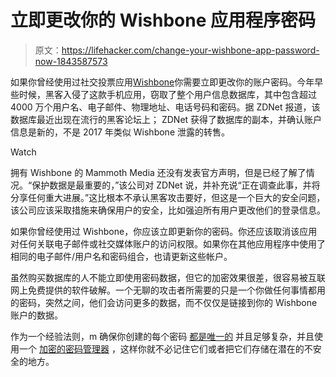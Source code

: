 # 立即更改你的 Wishbone 应用程序密码

> 原文：<https://lifehacker.com/change-your-wishbone-app-password-now-1843587573>

如果你曾经使用过社交投票应用[Wishbone](https://wishbone.io/)你需要立即更改你的账户密码。今年早些时候，黑客入侵了这款手机应用，窃取了整个用户信息数据库，其中包含超过 4000 万个用户名、电子邮件、物理地址、电话号码和密码。据 ZDNet 报道，该数据库最近出现在流行的黑客论坛上； ZDNet 获得了数据库的副本，并确认账户信息是新的，不是 2017 年类似 Wishbone 泄露的转售。

Watch

拥有 Wishbone 的 Mammoth Media 还没有发表官方声明，但是已经了解了情况。“保护数据是最重要的，”该公司对 ZDNet 说，并补充说“正在调查此事，并将分享任何重大进展。”这比根本不承认黑客攻击要好，但这是一个巨大的安全问题，该公司应该采取措施来确保用户的安全，比如强迫所有用户更改他们的登录信息。

如果你曾经使用过 Wishbone，你应该立即更新你的密码。你还应该取消该应用对任何关联电子邮件或社交媒体账户的访问权限。如果你在其他应用程序中使用了相同的电子邮件/用户名和密码组合，也请更新这些帐户。

虽然购买数据库的人不能立即使用密码数据，但它的加密效果很差，很容易被互联网上免费提供的软件破解。一个无聊的攻击者所需要的只是一个你做任何事情都用的密码，突然之间，他们会访问更多的数据，而不仅仅是链接到你的 Wishbone 账户的数据。

作为一个经验法则，m 确保你创建的每个密码 [都是唯一的](https://lifehacker.com/how-to-create-secure-passwords-that-arent-impossible-to-1825048324) 并且足够复杂，并且使用一个 [加密的密码管理器](https://lifehacker.com/the-five-best-password-managers-5529133) ，这样你就不必记住它们或者把它们存储在潜在的不安全的地方。